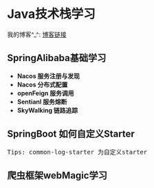 # Java技术栈学习
 
我的博客^_^: [博客链接](https://blog.csdn.net/Yue_zuozuo/article/details/103064802)

## SpringAlibaba基础学习

+ **Nacos 服务注册与发现**
+ **Nacos 分布式配置**
+ **openFeign 服务调用**
+ **Sentianl 服务熔断**
+ **SkyWalking 链路追踪**

## SpringBoot 如何自定义Starter 
 <kbd>Tips: common-log-starter 为自定义starter</kbd>
 
## 爬虫框架webMagic学习
 




